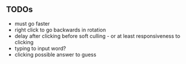 ## TODOs
- must go faster
- right click to go backwards in rotation
- delay after clicking before soft culling - or at least responsiveness to clicking
- typing to input word?
- clicking possible answer to guess
